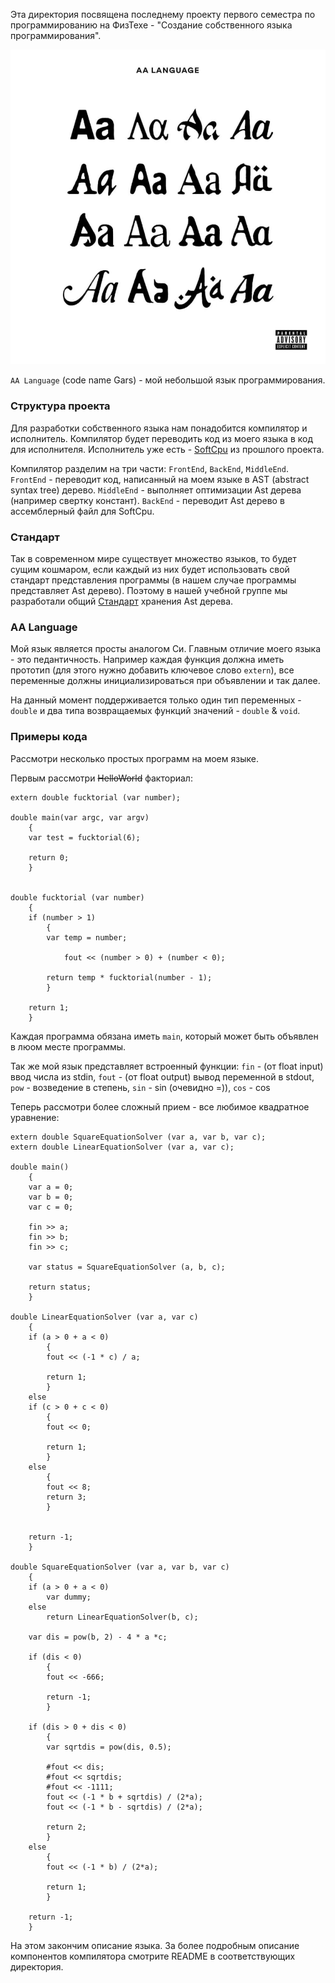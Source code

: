 
Эта директория посвящена последнему проекту первого семестра по программированию на ФизТехе - "Создание собственного языка программирования".

<p align="center">
<img src="resources/AA_Lang_Logo.png" />
</p>

`AA Language` (code name Gars) - мой небольшой язык программирования. 

### Структура проекта
Для разработки собственного языка нам понадобится компилятор и исполнитель. Компилятор будет переводить код из моего языка в код для исполнителя. 
Исполнитель уже есть - [SoftCpu](https://github.com/ArsenySamoylov/CoreIArs) из прошлого проекта.

Компилятор разделим на три части: `FrontEnd`, `BackEnd`, `MiddleEnd`.
`FrontEnd` - переводит код, написанный на моем языке в AST (abstract syntax tree) дерево.
`MiddleEnd` - выполняет оптимизации Ast дерева (например свертку констант).
`BackEnd` - переводит Ast дерево в ассемблерный файл для SoftCpu.

### Стандарт
Так в современном мире существует множество языков, то будет сущим кошмаром, если каждый из них будет использовать свой стандарт представления программы (в нашем случае программы представляет Ast дерево). Поэтому в нашей учебной группе мы разработали общий [Стандарт]() хранения Ast дерева.

### AA Language
Мой язык является просты аналогом Си. Главным отличие моего языка - это педантичность. Например каждая функция должна иметь прототип (для этого нужно добавить ключевое слово `extern`), все переменные должны инициализироваться при объявлении и так далее.

На данный момент поддерживается только один тип переменных - `double` и два типа возвращаемых функций значений - `double` & `void`.

### Примеры кода
Рассмотри несколько простых программ на моем языке.

Первым рассмотри ~~HelloWorld~~ факториал:

```
extern double fucktorial (var number);
    
double main(var argc, var argv)
    {
    var test = fucktorial(6);

    return 0;
    }


double fucktorial (var number)
    {
    if (number > 1)
        {
        var temp = number;
    
            fout << (number > 0) + (number < 0);
            
        return temp * fucktorial(number - 1);
        }

    return 1;
    } 
```

Каждая программа обязана иметь `main`, который может быть объявлен в люом месте программы.

Так же мой язык представляет встроенный функции:
`fin` - (от float input) ввод числа из stdin,
`fout` - (от float output) вывод переменной в stdout,
`pow` - возведение в степень,
`sin` - sin (очевидно =)),
`cos` - cos

Теперь рассмотри более сложный прием - все любимое квадратное уравнение:

```
extern double SquareEquationSolver (var a, var b, var c);
extern double LinearEquationSolver (var a, var c);

double main()
	{
	var a = 0;
	var b = 0;
	var c = 0;
	
	fin >> a;
	fin >> b;
	fin >> c;

	var status = SquareEquationSolver (a, b, c);
	
	return status;
	}

double LinearEquationSolver (var a, var c)
	{
	if (a > 0 + a < 0)
		{
		fout << (-1 * c) / a;
		
		return 1;
		}
	else
	if (c > 0 + c < 0)
		{
		fout << 0;
		
		return 1;
		}
	else
		{
		fout << 8;
		return 3;
		}
			
		
	return -1;
	}
	
double SquareEquationSolver (var a, var b, var c)
	{
	if (a > 0 + a < 0)
		var dummy;
	else
		return LinearEquationSolver(b, c);
	
	var dis = pow(b, 2) - 4 * a *c;
	
	if (dis < 0)
		{
		fout << -666;
		
		return -1;
		}
		
	if (dis > 0 + dis < 0)
		{
		var sqrtdis = pow(dis, 0.5);

		#fout << dis;
		#fout << sqrtdis;
		#fout << -1111;
		fout << (-1 * b + sqrtdis) / (2*a);
		fout << (-1 * b - sqrtdis) / (2*a);
		
		return 2;
		}
	else
		{
		fout << (-1 * b) / (2*a); 
		
		return 1;
		}
		
	return -1;
	}
```

На этом закончим описание языка. За более подробным описание компонентов компилятора смотрите README в соответствующих директория.